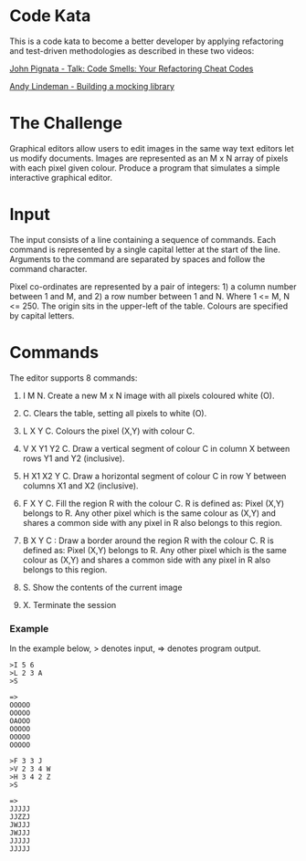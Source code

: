 # Code Kata

This is a code kata to become a better developer by applying refactoring and test-driven methodologies as described in these two videos:

[John Pignata - Talk: Code Smells: Your Refactoring Cheat Codes](http://tx.pignata.com/2013/04/mwrc-code-smells-talk.html)

[Andy Lindeman -  Building a mocking library](http://www.youtube.com/watch?v=2aYdtS7FZJA&feature=youtu.be)

# The Challenge

Graphical editors allow users to edit images in the same way text editors let us modify documents. Images are represented as an M x N array of pixels with each pixel given colour.
Produce a program that simulates a simple interactive graphical editor.

# Input

The input consists of a line containing a sequence of commands. Each command is represented by a
single capital letter at the start of the line. Arguments to the command are separated by spaces and follow the command character.

Pixel co-ordinates are represented by a pair of integers: 1) a column number between 1 and M, and 2) a row number between 1 and N. Where 1 <= M, N <= 250. The origin sits in the upper-left of the table. Colours are specified by capital letters.

# Commands

The editor supports 8 commands:

1. I M N. Create a new M x N image with all pixels coloured white (O).

2. C. Clears the table, setting all pixels to white (O).

3. L X Y C. Colours the pixel (X,Y) with colour C.

4. V X Y1 Y2 C. Draw a vertical segment of colour C in column X between rows Y1 and Y2 (inclusive).

5. H X1 X2 Y C. Draw a horizontal segment of colour C in row Y between columns X1 and X2 (inclusive).

6. F X Y C. Fill the region R with the colour C. R is defined as: Pixel (X,Y) belongs to R. Any other pixel which is the same colour as (X,Y) and shares a common side with any pixel in R also belongs to this region.

7. B X Y C : Draw a border around the region R with the colour C. R is defined as: Pixel (X,Y) belongs to R. Any other pixel which is the same colour as (X,Y) and shares a common side with any pixel in R also belongs to this region.

8. S. Show the contents of the current image

9. X. Terminate the session

### Example

In the example below, > denotes input, => denotes program output.


    >I 5 6
    >L 2 3 A
    >S

    =>
    OOOOO
    OOOOO
    OAOOO
    OOOOO
    OOOOO
    OOOOO

    >F 3 3 J
    >V 2 3 4 W
    >H 3 4 2 Z
    >S

    =>
    JJJJJ
    JJZZJ
    JWJJJ
    JWJJJ
    JJJJJ
    JJJJJ
